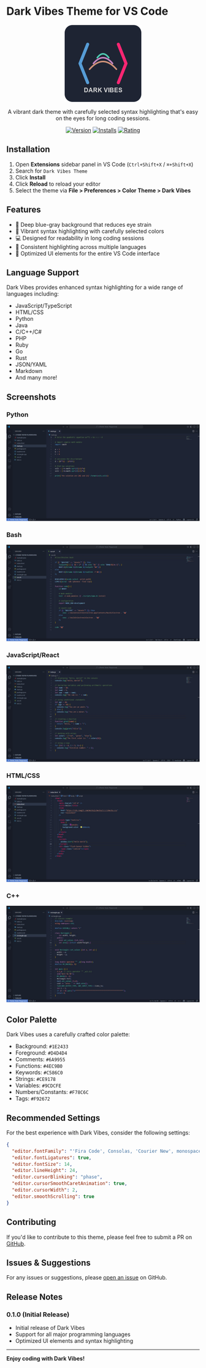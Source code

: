 # Dark Vibes Theme for VS Code

<div align="center">

![Dark Vibes Logo](dark-vibes-logo.png)

A vibrant dark theme with carefully selected syntax highlighting that's easy on the eyes for long coding sessions.

[![Version](https://img.shields.io/badge/version-0.1.0-blue.svg)](https://marketplace.visualstudio.com/items?itemName=YourPublisherName.dark-vibes-theme)
[![Installs](https://img.shields.io/badge/installs-15-brightgreen.svg)](https://marketplace.visualstudio.com/items?itemName=RishabKumar.dark-vibes-theme)
[![Rating](https://img.shields.io/badge/rating-No%20reviews%20yet-yellow.svg)](https://marketplace.visualstudio.com/items?itemName=RishabKumar.dark-vibes-theme)

</div>

## Installation

1. Open **Extensions** sidebar panel in VS Code (`Ctrl+Shift+X` / `⌘+Shift+X`)
2. Search for `Dark Vibes Theme`
3. Click **Install**
4. Click **Reload** to reload your editor
5. Select the theme via **File > Preferences > Color Theme > Dark Vibes**

## Features

- 🌙 Deep blue-gray background that reduces eye strain
- 🎨 Vibrant syntax highlighting with carefully selected colors
- 💻 Designed for readability in long coding sessions
- 🔄 Consistent highlighting across multiple languages
- 📱 Optimized UI elements for the entire VS Code interface

## Language Support

Dark Vibes provides enhanced syntax highlighting for a wide range of languages including:

- JavaScript/TypeScript
- HTML/CSS
- Python
- Java
- C/C++/C#
- PHP
- Ruby
- Go
- Rust
- JSON/YAML
- Markdown
- And many more!

## Screenshots

### Python
![Python Screenshot](./images/dark-vibes-python.jpeg)

### Bash
![Bash Screenshot](./images/dark-vibes-sh.jpeg)

### JavaScript/React
![JavaScript/React Screenshot](./images/dark-vibes-javascript.jpeg)

### HTML/CSS
![HTML/CSS Screenshot](./images/dark-vibes-html.jpeg)

### C++
![C++ Screenshot](./images/dark-vibes-cpp.jpeg)

## Color Palette

Dark Vibes uses a carefully crafted color palette:

- Background: `#1E2433`
- Foreground: `#D4D4D4`
- Comments: `#6A9955`
- Functions: `#4EC9B0`
- Keywords: `#C586C0`
- Strings: `#CE9178`
- Variables: `#9CDCFE`
- Numbers/Constants: `#F78C6C`
- Tags: `#F92672`

## Recommended Settings

For the best experience with Dark Vibes, consider the following settings:

```json
{
  "editor.fontFamily": "'Fira Code', Consolas, 'Courier New', monospace",
  "editor.fontLigatures": true,
  "editor.fontSize": 14,
  "editor.lineHeight": 24,
  "editor.cursorBlinking": "phase",
  "editor.cursorSmoothCaretAnimation": true,
  "editor.cursorWidth": 2,
  "editor.smoothScrolling": true
}
```

## Contributing

If you'd like to contribute to this theme, please feel free to submit a PR on [GitHub](https://github.com/rishabkumar7/dark-vibes).

## Issues & Suggestions

For any issues or suggestions, please [open an issue](https://github.com/rishabkumar7/dark-vibes/issues) on GitHub.

## Release Notes

### 0.1.0 (Initial Release)

- Initial release of Dark Vibes
- Support for all major programming languages
- Optimized UI elements and syntax highlighting

---

**Enjoy coding with Dark Vibes!**
